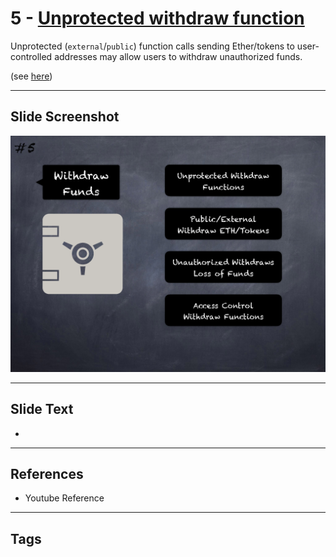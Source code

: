 # 5 - [Unprotected withdraw function](Unprotected%20withdraw%20function.md)
Unprotected (`external`/`public`) function calls sending Ether/tokens to user-controlled addresses may allow users to withdraw unauthorized funds. 

(see [here](https://swcregistry.io/docs/SWC-105))

___
## Slide Screenshot
![05.png](../images/pitfalls_and_best_practices101/005.png)
___
## Slide Text
- 
___
## References
- Youtube Reference
___
## Tags